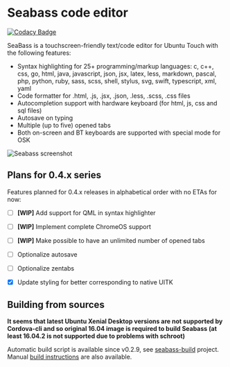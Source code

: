 # Seabass code editor
[![Codacy Badge](https://api.codacy.com/project/badge/Grade/d8bd815408704c07a8484b460384919e)](https://www.codacy.com/app/mikhael/seabass?utm_source=github.com&amp;utm_medium=referral&amp;utm_content=milikhin/seabass&amp;utm_campaign=Badge_Grade)

SeaBass is a touchscreen-friendly text/code editor for Ubuntu Touch with the following features:
* Syntax highlighting for 25+ programming/markup languages: c, c++, css, go, html, java, javascript, json, jsx, latex, less, markdown, pascal, php, python, ruby, sass, scss, shell, stylus, svg, swift, typescript, xml, yaml
* Code formatter for .html, .js, .jsx, .json, .less, .scss, .css files
* Autocompletion support with hardware keyboard (for html, js, css and sql files)
* Autosave on typing
* Multiple (up to five) opened tabs
* Both on-screen and BT keyboards are supported with special mode for OSK

![Seabass screenshot](https://milikhin.github.io/seabass_0.png)

## Plans for 0.4.x series

Features planned for 0.4.x releases in alphabetical order with no ETAs for now:

- [ ] **[WIP]** Add support for QML in syntax highlighter
- [ ] **[WIP]** Implement complete ChromeOS support
- [ ] **[WIP]** Make possible to have an unlimited number of opened tabs
- [ ] Optionalize autosave
- [ ] Optionalize zentabs
- [x] Update styling for better corresponding to native UITK


## Building from sources

**It seems that latest Ubuntu Xenial Desktop versions are not supported by Cordova-cli and so original 16.04 image is required to build Seabass (at least 16.04.2 is not supported due to problems with schroot)**

Automatic build script is available since v0.2.9, see [seabass-build](https://github.com/milikhin/seabass-build) project.
Manual [build instructions](building.md) are also available.

